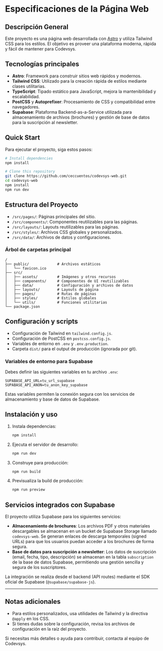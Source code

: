 # Especificaciones de la Página Web

## Descripción General
Este proyecto es una página web desarrollada con [Astro](https://astro.build/) y utiliza Tailwind CSS para los estilos. El objetivo es proveer una plataforma moderna, rápida y fácil de mantener para Codevsys.

## Tecnologías principales
- **Astro**: Framework para construir sitios web rápidos y modernos.
- **Tailwind CSS**: Utilizado para la creación rápida de estilos mediante clases utilitarias.
- **TypeScript**: Tipado estático para JavaScript, mejora la mantenibilidad y escalabilidad.
- **PostCSS** y **Autoprefixer**: Procesamiento de CSS y compatibilidad entre navegadores.
- **Supabase**: Plataforma Backend-as-a-Service utilizada para almacenamiento de archivos (brochures) y gestión de base de datos para la suscripción al newsletter.

## Quick Start
Para ejecutar el proyecto, siga estos pasos:

```bash
# Install dependencies
npm install

# Clone this repository
git clone https://github.com/ceccuentos/codevsys-web.git
cd codevsys-web
npm install
npm run dev
```

## Estructura del Proyecto
- `/src/pages/`: Páginas principales del sitio.
- `/src/components/`: Componentes reutilizables para las páginas.
- `/src/layouts/`: Layouts reutilizables para las páginas.
- `/src/styles/`: Archivos CSS globales y personalizados.
- `/src/data/`: Archivos de datos y configuraciones.

### Árbol de carpetas principal

```
/
├── public/             # Archivos estáticos
│   └── favicon.ico
├── src/
│   ├── assets/         # Imágenes y otros recursos
│   ├── components/     # Componentes de UI reutilizables
│   ├── data/           # Configuración y archivos de datos
│   ├── layouts/        # Layouts de página
│   ├── pages/          # Rutas de páginas
│   ├── styles/         # Estilos globales
│   └── utils/          # Funciones utilitarias
└── package.json
```


## Configuración y scripts
- Configuración de Tailwind en `tailwind.config.js`.
- Configuración de PostCSS en `postcss.config.js`.
- Variables de entorno en `.env` y `.env.production`.
- Carpeta `dist/` para el output de producción (ignorada por git).

### Variables de entorno para Supabase
Debes definir las siguientes variables en tu archivo `.env`:

```env
SUPABASE_API_URL=tu_url_supabase
SUPABASE_API_ANON=tu_anon_key_supabase
```
Estas variables permiten la conexión segura con los servicios de almacenamiento y base de datos de Supabase.

## Instalación y uso
1. Instala dependencias:
   ```sh
   npm install
   ```
2. Ejecuta el servidor de desarrollo:
   ```sh
   npm run dev
   ```
3. Construye para producción:
   ```sh
   npm run build
   ```
4. Previsualiza la build de producción:
   ```sh
   npm run preview
   ```

## Servicios integrados con Supabase

El proyecto utiliza Supabase para los siguientes servicios:

- **Almacenamiento de brochures**: Los archivos PDF y otros materiales descargables se almacenan en un bucket de Supabase Storage llamado `codevsys-web`. Se generan enlaces de descarga temporales (signed URLs) para que los usuarios puedan acceder a los brochures de forma segura.
- **Base de datos para suscripción a newsletter**: Los datos de suscripción (email, fecha, tipo, descripción) se almacenan en la tabla `subscription` de la base de datos Supabase, permitiendo una gestión sencilla y segura de los suscriptores.

La integración se realiza desde el backend (API routes) mediante el SDK oficial de Supabase (`@supabase/supabase-js`).

---

## Notas adicionales
- Para estilos personalizados, usa utilidades de Tailwind y la directiva `@apply` en los CSS.
- Si tienes dudas sobre la configuración, revisa los archivos de configuración en la raíz del proyecto.

Si necesitas más detalles o ayuda para contribuir, contacta al equipo de Codevsys.
